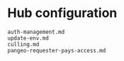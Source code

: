 # Hub configuration

```{toctree}
auth-management.md
update-env.md
culling.md
pangeo-requester-pays-access.md
```
